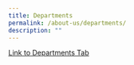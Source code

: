 ```yaml
---
title: Departments
permalink: /about-us/departments/
description: ""
---
```







<a href="/about-us/departments/english-language">Link to Departments Tab</a>
